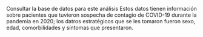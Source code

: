 Consultar la base de datos para este análisis
Estos datos tienen información sobre pacientes que tuvieron sospecha de contagio de COVID-19 durante la pandemia en 2020; los datros estratégicos que se les tomaron fueron sexo, edad, comorbilidades y síntomas que presentaron.
